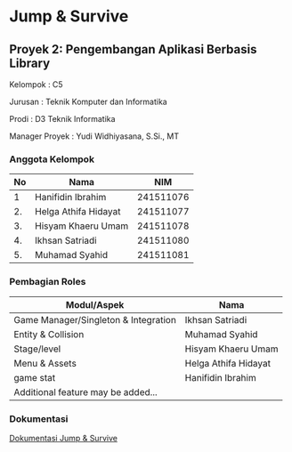 # Jump & Survive

## Proyek 2: Pengembangan Aplikasi Berbasis Library

Kelompok : C5

Jurusan : Teknik Komputer dan Informatika

Prodi : D3 Teknik Informatika

Manager Proyek : Yudi Widhiyasana, S.Si., MT

### Anggota Kelompok

| No | Nama                 | NIM       |
| -- | -------------------- | --------- |
| 1  | Hanifidin Ibrahim    | 241511076 |
| 2. | Helga Athifa Hidayat | 241511077 |
| 3. | Hisyam Khaeru Umam   | 241511078 |
| 4. | Ikhsan Satriadi      | 241511080 |
| 5. | Muhamad Syahid       | 241511081 |

### Pembagian Roles

| Modul/Aspek                          | Nama                 |
| ------------------------------------ | -------------------- |
| Game Manager/Singleton & Integration | Ikhsan Satriadi      |
| Entity & Collision                   | Muhamad Syahid       |
| Stage/level                          | Hisyam Khaeru Umam   |
| Menu & Assets                        | Helga Athifa Hidayat |
| game stat                            | Hanifidin Ibrahim    |
| Additional feature may be added...   |                      |

### Dokumentasi

[Dokumentasi Jump &amp; Survive](https://ikhsan3adi.github.io/c5-jump-and-survive/)
